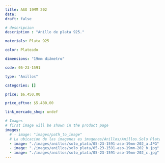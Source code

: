 ```yaml
---
title: ASO 19MM 202
date: 
draft: false

# descripcion
description : "Anillo de plata 925."

materials: Plata 925

color: Plateado

dimensions: "19mm diámetro"

code: 05-23-1591

type: "Anillos"

categories: []

price: $6.450,00

price_eftvo: $5.480,00

link_mercado_shop: undef

# Images
# first image will be shown in the product page
images:
  # - image: "images/path_to_image"
  # La ubicacion de las imagenes es imagenes/Anillos/Anillos.Solo Plata/05-23-1591-aso-19mm-202
  - image: "./images/anillos/solo_plata/05-23-1591-aso-19mm-202_a.JPG"
  - image: "./images/anillos/solo_plata/05-23-1591-aso-19mm-202_b.jpg"
  - image: "./images/anillos/solo_plata/05-23-1591-aso-19mm-202_c.jpg"
---
```

